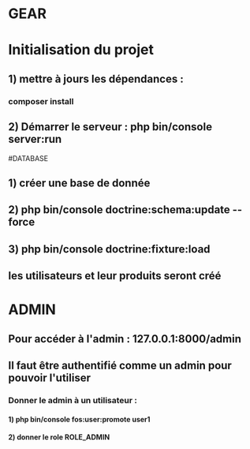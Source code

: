 # GEAR

# Initialisation du projet
## 1) mettre à jours les dépendances :
### composer install
## 2) Démarrer le serveur : php bin/console server:run

#DATABASE
## 1) créer une base de donnée 
## 2) php bin/console doctrine:schema:update --force
## 3) php bin/console doctrine:fixture:load
## les utilisateurs et leur produits seront créé 

# ADMIN
## Pour accéder à l'admin : 127.0.0.1:8000/admin
## Il faut être authentifié comme un admin pour pouvoir l'utiliser
### Donner le admin à un utilisateur :
#### 1) php bin/console fos:user:promote user1
#### 2) donner le role ROLE_ADMIN 

